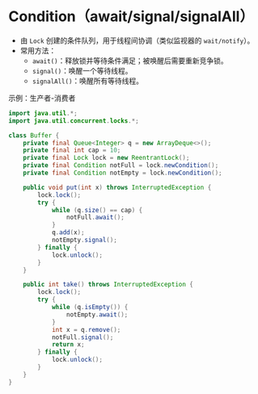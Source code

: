 # Condition（await/signal/signalAll）

- 由 `Lock` 创建的条件队列，用于线程间协调（类似监视器的 `wait/notify`）。
- 常用方法：
  - `await()`：释放锁并等待条件满足；被唤醒后需要重新竞争锁。
  - `signal()`：唤醒一个等待线程。
  - `signalAll()`：唤醒所有等待线程。

示例：生产者-消费者
```java
import java.util.*;
import java.util.concurrent.locks.*;

class Buffer {
    private final Queue<Integer> q = new ArrayDeque<>();
    private final int cap = 10;
    private final Lock lock = new ReentrantLock();
    private final Condition notFull = lock.newCondition();
    private final Condition notEmpty = lock.newCondition();

    public void put(int x) throws InterruptedException {
        lock.lock();
        try {
            while (q.size() == cap) {
                notFull.await();
            }
            q.add(x);
            notEmpty.signal();
        } finally {
            lock.unlock();
        }
    }

    public int take() throws InterruptedException {
        lock.lock();
        try {
            while (q.isEmpty()) {
                notEmpty.await();
            }
            int x = q.remove();
            notFull.signal();
            return x;
        } finally {
            lock.unlock();
        }
    }
}
```